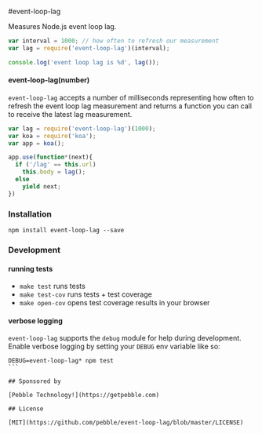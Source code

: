 #event-loop-lag

Measures Node.js event loop lag.

```js
var interval = 1000; // how often to refresh our measurement
var lag = require('event-loop-lag')(interval);

console.log('event loop lag is %d', lag());
```

#### event-loop-lag(number)

`event-loop-lag` accepts a number of milliseconds representing how
often to refresh the event loop lag measurement and returns a function
you can call to receive the latest lag measurement.

```js
var lag = require('event-loop-lag')(1000);
var koa = require('koa');
var app = koa();

app.use(function*(next){
  if ('/lag' == this.url)
    this.body = lag();
  else
    yield next;
})
```

### Installation

```
npm install event-loop-lag --save
```

### Development

#### running tests

- `make test` runs tests
- `make test-cov` runs tests + test coverage
- `make open-cov` opens test coverage results in your browser

#### verbose logging

`event-loop-lag` supports the `debug` module for help during development.
Enable verbose logging by setting your `DEBUG` env variable like so:

````
DEBUG=event-loop-lag* npm test
```

## Sponsored by

[Pebble Technology!](https://getpebble.com)

## License

[MIT](https://github.com/pebble/event-loop-lag/blob/master/LICENSE)
